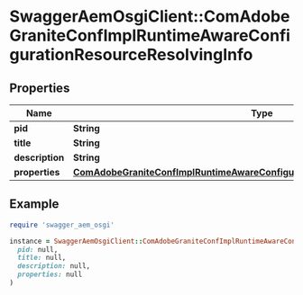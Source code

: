# SwaggerAemOsgiClient::ComAdobeGraniteConfImplRuntimeAwareConfigurationResourceResolvingInfo

## Properties

| Name | Type | Description | Notes |
| ---- | ---- | ----------- | ----- |
| **pid** | **String** |  | [optional] |
| **title** | **String** |  | [optional] |
| **description** | **String** |  | [optional] |
| **properties** | [**ComAdobeGraniteConfImplRuntimeAwareConfigurationResourceResolvingProperties**](ComAdobeGraniteConfImplRuntimeAwareConfigurationResourceResolvingProperties.md) |  | [optional] |

## Example

```ruby
require 'swagger_aem_osgi'

instance = SwaggerAemOsgiClient::ComAdobeGraniteConfImplRuntimeAwareConfigurationResourceResolvingInfo.new(
  pid: null,
  title: null,
  description: null,
  properties: null
)
```


